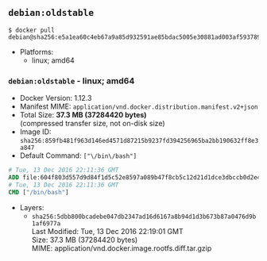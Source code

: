 ## `debian:oldstable`

```console
$ docker pull debian@sha256:e5a1ea60c4eb67a9a85d932591ae85bdac5005e30881ad003af5937895d5f841
```

-	Platforms:
	-	linux; amd64

### `debian:oldstable` - linux; amd64

-	Docker Version: 1.12.3
-	Manifest MIME: `application/vnd.docker.distribution.manifest.v2+json`
-	Total Size: **37.3 MB (37284420 bytes)**  
	(compressed transfer size, not on-disk size)
-	Image ID: `sha256:859fb481f963d146ed4571d87215b9237fd394256965ba2bb190632ff8e3a847`
-	Default Command: `["\/bin\/bash"]`

```dockerfile
# Tue, 13 Dec 2016 22:11:36 GMT
ADD file:604f803d557d9d84f1d5c52e8597a089b47f8cb5c12d21d1dce3dbccb0d2e4f2 in / 
# Tue, 13 Dec 2016 22:11:36 GMT
CMD ["/bin/bash"]
```

-	Layers:
	-	`sha256:5dbb800bcadebe047db2347ad16d6167a8b94d1d3b673b87a0476d9b1af6977a`  
		Last Modified: Tue, 13 Dec 2016 22:19:01 GMT  
		Size: 37.3 MB (37284420 bytes)  
		MIME: application/vnd.docker.image.rootfs.diff.tar.gzip
